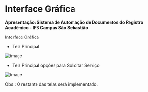 # Interface Gráfica

**Apresentação: Sistema de Automação de Documentos do Registro Acadêmico - IFB Campus São Sebastião**

[Interface Gráfica]()
* Tela Principal
  
![image](https://github.com/sisedusiqueira/projeto-1M1/assets/138258723/95205840-2726-4b7e-a617-3a41203a02ce)

* Tela Principal opções para Solicitar Serviço

![image](https://github.com/sisedusiqueira/projeto-1M1/assets/138258723/dee9fdfb-ee06-4ede-b10e-85af022e4418)


Obs.: O restante das telas será implementado.

